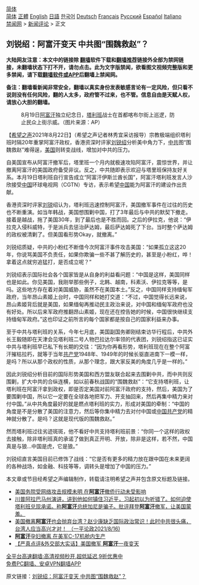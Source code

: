  <!-- 面包屑导航 --> <div class="breadcrumb"><!-- GTranslate: https://gtranslate.io/ -->  <div class="switcher notranslate">  <div class="selected">  <a href="#" onclick="return false;"> 简体</a>  </div>  <div class="option">  <a href="https://www.bannedbook.org" onclick="doGTranslate('zh-CN|zh-CN');jQuery('div.switcher div.selected a').html(jQuery(this).html());return false;" title="简体中文" class="nturl selected"> 简体</a>  <a href="https://www.bannedbook.org/zh-tw/" onclick="doGTranslate('zh-CN|zh-TW');jQuery('div.switcher div.selected a').html(jQuery(this).html());return false;" title="繁體中文" class="nturl"> 正體</a>  <a href="https://www.bannedbook.org/en/" onclick="doGTranslate('zh-CN|en');jQuery('div.switcher div.selected a').html(jQuery(this).html());return false;" title="English" class="nturl"> English</a>  <a href="https://www.bannedbook.org/ja/" onclick="doGTranslate('zh-CN|ja');jQuery('div.switcher div.selected a').html(jQuery(this).html());return false;" title="日本語" class="nturl"> 日語</a>  <a href="https://www.bannedbook.org/ko/" onclick="doGTranslate('zh-CN|ko');jQuery('div.switcher div.selected a').html(jQuery(this).html());return false;" title="한국어" class="nturl"> 한국어</a>  <a href="https://www.bannedbook.org/de/" onclick="doGTranslate('zh-CN|de');jQuery('div.switcher div.selected a').html(jQuery(this).html());return false;" title="Deutsch" class="nturl"> Deutsch</a>  <a href="https://www.bannedbook.org/fr/" onclick="doGTranslate('zh-CN|fr');jQuery('div.switcher div.selected a').html(jQuery(this).html());return false;" title="Français" class="nturl"> Français</a>  <a href="https://www.bannedbook.org/ru/" onclick="doGTranslate('zh-CN|ru');jQuery('div.switcher div.selected a').html(jQuery(this).html());return false;" title="Русский" class="nturl"> Русский</a>  <a href="https://www.bannedbook.org/es/" onclick="doGTranslate('zh-CN|es');jQuery('div.switcher div.selected a').html(jQuery(this).html());return false;" title="Español" class="nturl"> Español</a>  <a href="https://www.bannedbook.org/it/" onclick="doGTranslate('zh-CN|it');jQuery('div.switcher div.selected a').html(jQuery(this).html());return false;" title="Italiano" class="nturl"> Italiano</a>  </div>  </div>      <div class='breadcrumb-sub'><!-- Breadcrumb NavXT 6.3.0 --> <a href="https://www.bannedbook.org/" class="home">禁闻网</a> &gt; <a href="https://www.bannedbook.org/bnews/comments/" class="category">新闻评论</a> &gt; 正文</div></div><h2>刘锐绍：阿富汗变天 中共图“围魏救赵”？</h2> <p class="notice"><b>大陆网友注意：本文中的链接除 <a href="https://github.com/bannedbook/fanqiang" >翻墙</a>软件下载和<a href="https://github.com/killgcd/justmysocks/blob/master/README.md">翻墙推荐</a>链接外全部为禁网链接，未翻墙状态下打不开，请勿点击。此为文字版禁闻，欲看图文视频完整版和更多禁闻，请下载<a href="https://github.com/bannedbook/fanqiang">翻墙软件或APP</a>后翻墙上禁闻网。</p><p>备注：翻墙看新闻非常安全，翻墙以真实身份发表敏感言论有一定风险，但只看不说则没有任何风险，翻的人太多，政府管不过来，也不管。信息自由是天赋人权，请放心大胆的翻墙。</b></p>  <div class="entry"> <figure> <p><figcaption>8月19日<a href="https://www.bannedbook.org/bnews/tag/%e9%98%bf%e5%af%8c%e6%b1%97/" class="st_tag internal_tag" rel="tag" title="标签 阿富汗 下的日志">阿富汗</a>独立纪念日，<a href="https://www.bannedbook.org/bnews/tag/%e5%a1%94%e5%88%a9%e7%8f%ad/" class="st_tag internal_tag" rel="tag" title="标签 塔利班 下的日志">塔利班</a>战士在首都喀布尔街上巡逻，防止民众上街示威。（图片来源：AP）</figcaption></figure> <p>【<span class='wp_keywordlink_affiliate'><a href="https://www.soundofhope.org" title="希望之声" target="_blank">希望之声</a></span>2021年8月22日】（希望之声记者林秀宜采访报导）宗教极端组织塔利班时隔20年重掌阿富汗政权，香港资深时评家<a href="https://www.bannedbook.org/bnews/tag/%e5%88%98%e9%94%90%e7%bb%8d/" class="st_tag internal_tag" rel="tag" title="标签 刘锐绍 下的日志">刘锐绍</a>分析美中角力下，<a href="https://www.bannedbook.org/bnews/tag/%e4%b8%ad%e5%85%b1/" class="st_tag internal_tag" rel="tag" title="标签 中共 下的日志">中共</a>图“围魏救赵”难得逞，<a href="https://www.bannedbook.org/bnews/tag/%e7%be%8e%e5%9b%bd/" class="st_tag internal_tag" rel="tag" title="标签 美国 下的日志">美国</a>则转变战线，增加对中共的压力。</p> <p>自美国宣布从阿富汗撤军后，塔里班一个月内就极速攻陷阿富汗，震惊世界，并让撤离阿富汗的美国政府备受非议。反之，中共随即表示欢迎与塔里班保持友好关系。本月19日塔利班自行宣告成立“阿富汗伊斯兰酋长国”，阿富汗塔利班发言人沙欣接受<span class='wp_keywordlink_affiliate'><a href="https://www.bannedbook.org/" title="中国" target="_blank">中国</a></span>环球电视网（CGTN）专访，表示希望<a href="https://www.bannedbook.org/bnews/tag/%E4%B8%AD%E5%9B%BD/" class="st_tag internal_tag" rel="tag" title="标签 中国 下的日志">中国</a>能为阿富汗的建设作出贡献。</p> <p>香港资深时评家<a href="https://www.bannedbook.org/bnews/tag/%e5%88%98%e9%94%90/" class="st_tag internal_tag" rel="tag" title="标签 刘锐 下的日志">刘锐</a>绍认为，塔利班迅速控制阿富汗，美国撤军事件在过往的历史也不断重演。如当年韩战，美国想围剿中国，打了3年最后与中共的默契下撤走。接着是越战，拖了美国30年，到了最后也是不胜而回。之后的伊拉克，他说：“伊拉克入侵科威特，于是派兵去惩治萨达姆，最后萨达姆死了下台。当时整个萨达姆的政权被清剿了。但美国看形势Okay，就撤离。”</p>  <p>刘锐绍质疑，中共的小粉红不断借今次阿富汗事件攻击美国：“如果孤立这这20年，你说骂美国不负责任，如果你欺骗一些不甚了解历史的，甚至是小粉红，哗！拿着这点就穷追猛打，是否成立呢？”</p> <p>刘锐绍表示国际社会各个国家皆是从自身的利益看问题：“中国是这样，美国同样也是如此。你见美国，我刚举那些例子，北韩、越南，科素沃、伊拉克等等，是吗。这些地方存在着对美国威胁，虽然不在美国本土。”反之，中国同样支持缅甸军政府，当年昂山素姬上台时，中国同样和她打交道：“不过，中国觉得长远来说，昂山素姬背后就是美国，如果缅甸再推动民主政治来说，对中国和缅甸军政府也没有好处。所以后来军政府推翻昂山素姬，现在还在控告她的时候，中国很快继续支持缅甸军政府。”这也印证之前所言的每个国家都是按自己的国家利益来办事。</p> <p>至于中共与塔利班的关系，今年七月底，美国副国务卿刚结束访华行程后，中共外长王毅随即在天津会见塔利班二号人物巴拉达尔率领的代表团，刘锐绍指这已证实中共与塔利班早已私下有长期的交往：“因为你再看形势，塔利班现在在整个阿富汗摧枯拉朽，就等于当年<a href="https://www.bannedbook.org/bnews/tag/%e5%85%b1%e4%ba%a7%e5%85%9a/" class="st_tag internal_tag" rel="tag" title="标签 共产党 下的日志">共产党</a>1948年、1949年的时候长驱直进南下一模一样，是吗？所以从那个政权的性质，从那个理念，跟大家反美的角度几乎是一样的。”</p>  <p>因此刘锐绍分析目前的国际形势美国和西方盟友联合起来去围剿中共，而中共则反围剿，扩大中共的合纵连横，如以前春秋战国的“围魏救赵”：“它支持塔利班，让塔利班在阿富汗拿到政权，即是否定美国对前阿富汗政府的支持，然后，美国为了要围剿中国，所以它一定要在全球各地把军力、开支抽回来，然后再集中精力来对付中国。”从中共角度最好的就是燃点塔利班的实力，形成对美国的牵制：“中国的角度是不是分散了美国的注意力，然后等你集中精力去对付中国或<a href="https://www.bannedbook.org/bnews/tag/%e4%b8%ad%e5%9b%bd%e5%85%b1%e4%ba%a7%e5%85%9a/" class="st_tag internal_tag" rel="tag" title="标签 中国共产党 下的日志">中国共产党</a>的精神就分散了。是吗？这就是现代版的围魏救赵。”</p> <p>然而塔利班过往劣迹斑斑，他不看好中共支持塔利班前景：“你同一个这样的政权去接触，除非塔利班真的承诺了做到真正开明、开放，除非是这样，若不然，中国真是与狼…中国是虎，它是狼。”</p> <p>刘锐绍直言美国目前已修饰了战线：“它是否有更多的精力放在跟中国在未来更阔的各种战场，如金融、科技等等，调转头是增加了中国的压力。”</p>  <p>本文章或节目经希望之声编辑制作，转载请注明希望之声并包含原文标题及链接。 </p> <ul class='op-related-articles' title='相关阅读'> <li><a href='https://www.bannedbook.org/bnews/headline/20210822/1611195.html' target='_blank'>美国务院受网络攻击规模未明 在<b>阿富汗</b>撤侨行动未受影响</a></li> <li><a href='https://www.bannedbook.org/bnews/bannedvideo/20210822/1611174.html' target='_blank'>川普阿拉巴马州演讲，讲到他如何镇住习近平，习起初以为听错了。如何迫使塔利班兑现承诺。称<b>阿富汗</b>总统加尼是骗子。批评拜登<b>阿富汗</b>撤军，让美国蒙羞。</a></li> <li><a href='https://www.bannedbook.org/bnews/bannedvideo/20210816/1611164.html' target='_blank'>美国撤离<b>阿富汗</b>也会抛弃台湾？赵少康缺乏国际政治常识！此时中共很头痛，台湾人应当高兴才对！ （一平论政2021/8/16)</a></li> <li><a href='https://www.bannedbook.org/bnews/comments/20210822/1611141.html' target='_blank'><b>阿富汗</b>孕妇撤离 在美军C-17机舱内生产</a></li> <li><a href='https://www.bannedbook.org/bnews/bannedvideo/20210822/1611100.html' target='_blank'>【严真点评&#038;外交部大实话】美国撤军 <b>阿富汗</b>一夜变天</a></li> </ul> <p class="texttj"> <a href="https://github.com/bannedbook/fanqiang/wiki/V2ray%E6%9C%BA%E5%9C%BA" target="_blank">全平台高速翻墙:高清视频秒开,超低延迟,9折优惠中</a><br/> <a href="https://github.com/bannedbook/fanqiang/wiki/%E7%A6%81%E9%97%BB%E7%BD%91%E5%AE%89%E5%8D%93%E7%BF%BB%E5%A2%99%E6%96%B0%E9%97%BBAPP" target="_blank">免费PC翻墙、安卓VPN翻墙APP</a></p><p>原文链接：<a class="src_link"  href="https://www.soundofhope.org/post/537758" target="_blank">刘锐绍：阿富汗变天 中共图“围魏救赵”？</a></p> <a name='sharetosocial'></a>  <div style="margin-bottom:5px;padding-bottom:5px;clear:both"> <div id="archive-pix-1" class="banner-ads"> <!-- AuctionX Display platform tag START --> <div id="26318x728x90x621x_ADSLOT2" clicktrack="%%CLICK_URL_ESC%%"></div> <!-- AuctionX Display platform tag END --> </div> <div id="archive-pix-2" class="banner-ads"> <!-- AuctionX Display platform tag START --> <div id="26315x300x250x621x_ADSLOT2" clicktrack="%%CLICK_URL_ESC%%"></div> <!-- AuctionX Display platform tag END --> </div> </div>  <div id="archive-pix-1" class="banner-ads"> <!-- AuctionX Display platform tag START --> <div id="26318x728x90x621x_ADSLOT3" clicktrack="%%CLICK_URL_ESC%%"></div> <!-- AuctionX Display platform tag END --> </div> </div><!--END ENTRY--> 